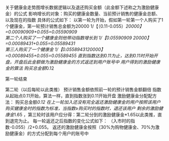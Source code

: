 关于健康金走势图增长数据逻辑以及退还购买金额（此金额下述称之为激励健康金）的公式
影响增长的对象：购买的健康金数量、当前预计销售的健康金总额、以及现在的指数
具体的公式如下：
以第一轮为开始，假如第一轮第一个人购买了1个健康金，第一轮预计销售总金额为20000
1/【（0.11-0.055）*20000】=0.00090909+0.055=0.05590909  
第二个人购买了一个健康金则他带动指数增长到
1/【0.05590909 *20000】=0.00089431+0.055=0.05589431    
第三人购买了一个健康金
1/【0.05589431*20000】=0.00089455+0.055=0.05589455
直到指数达到0.11为止，达到0.11时开始开盘，开盘后此金额做为激励健康金的方式返还到用户账号中
用户得到的激励健康金的算法
购买总金额*0.12

第一轮结束


第二轮（以后每轮以此类推）
预计销售金额依照前一轮的预计销售金额翻倍 指数从起始点0.11开始，算法一样，直到指数涨到0.11开始开盘
激励健康金分配配方法：
购买总金额*0.12
在上一轮加入还没有完全返还激励健康金的用户按照该用户购买健康金时的指数为标准，当指数≥购买时的指数时，退还该用户
剩余的激励健康金*1.65 ，第三轮时该用户应分得：第二轮分到的激励健康金*1.65以此类推，直到退完为止。
每一轮返还之后指数的变化公式如下：
（入市时的指数-0.055）/2+0.055。
返还的激励健康金按照（30%为购物健康金、70%为激励健康金）的方式分配到每个用户的账号中

